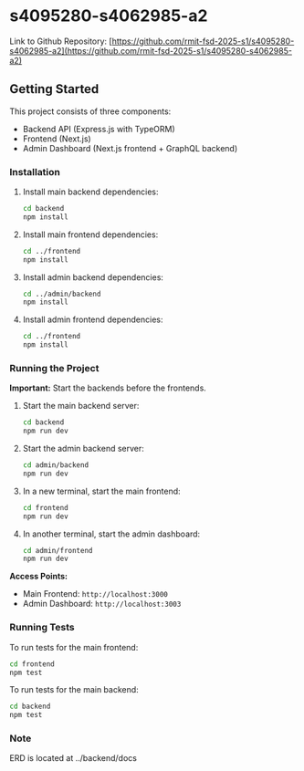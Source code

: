 
# s4095280-s4062985-a2

Link to Github Repository: [https://github.com/rmit-fsd-2025-s1/s4095280-s4062985-a2](https://github.com/rmit-fsd-2025-s1/s4095280-s4062985-a2)

## Getting Started

This project consists of three components:
- Backend API (Express.js with TypeORM)
- Frontend (Next.js)
- Admin Dashboard (Next.js frontend + GraphQL backend)

### Installation

1. Install main backend dependencies:
   ```bash
   cd backend
   npm install
   ```

2. Install main frontend dependencies:
   ```bash
   cd ../frontend
   npm install
   ```

3. Install admin backend dependencies:
   ```bash
   cd ../admin/backend
   npm install
   ```

4. Install admin frontend dependencies:
   ```bash
   cd ../frontend
   npm install
   ```

### Running the Project

**Important:** Start the backends before the frontends.

1. Start the main backend server:
   ```bash
   cd backend
   npm run dev
   ```

2. Start the admin backend server:
   ```bash
   cd admin/backend
   npm run dev
   ```

3. In a new terminal, start the main frontend:
   ```bash
   cd frontend
   npm run dev
   ```

4. In another terminal, start the admin dashboard:
   ```bash
   cd admin/frontend
   npm run dev
   ```

**Access Points:**
- Main Frontend: `http://localhost:3000`
- Admin Dashboard: `http://localhost:3003`

### Running Tests

To run tests for the main frontend:
```bash
cd frontend
npm test
```

To run tests for the main backend:
```bash
cd backend
npm test
```


### Note
ERD is located at ../backend/docs
